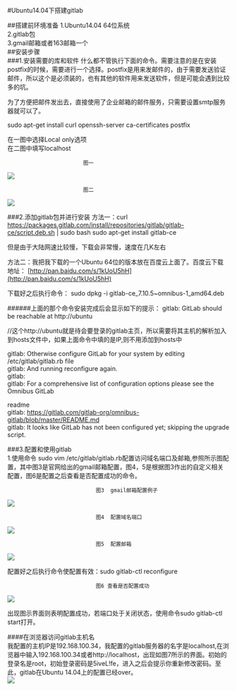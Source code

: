 ﻿#Ubuntu14.04下搭建gitlab

##搭建前环境准备
1.Ubuntu14.04 64位系统   
2.gitlab包   
3.gmail邮箱或者163邮箱一个    
##安装步骤    
###1.安装需要的库和软件
什么都不管执行下面的命令。需要注意的是在安装postfix的时候，需要进行一个选择。postfix是用来发邮件的，由于需要发送验证邮件，所以这个是必须装的，也有其他的软件用来发送软件，但是可能会遇到比较多的坑。

为了方便把邮件发出去，直接使用了企业邮箱的邮件服务，只需要设置smtp服务器就可以了。

sudo apt-get install curl openssh-server ca-certificates postfix 


在一图中选择Local only选项   
在二图中填写localhost      

				            图一
![](https://i.imgur.com/o3FUIJ0.png)

				            图二
![](https://i.imgur.com/f8jldZj.png)


###2.添加gitlab包并进行安装
方法一：curl https://packages.gitlab.com/install/repositories/gitlab/gitlab-ce/script.deb.sh | sudo bash
sudo apt-get install gitlab-ce 

但是由于大陆网速比较慢，下载会非常慢，速度在几K左右

方法二：我把我下载的一个Ubuntu 64位的版本放在百度云上面了。百度云下载地址： [http://pan.baidu.com/s/1kUoU5hH](http://pan.baidu.com/s/1kUoU5hH)

下载好之后执行命令：
sudo dpkg -i gitlab-ce_7.10.5~omnibus-1_amd64.deb 

######上面的那个命令安装完成后会显示如下的提示：
gitlab: GitLab should be reachable at http://ubuntu   

//这个http://ubuntu就是待会要登录的gitlab主页，所以需要将其主机的解析加入到hosts文件中，如果上面命令中填的是IP,则不用添加到hosts中    

gitlab: Otherwise configure GitLab for your system by editing /etc/gitlab/gitlab.rb file    
gitlab: And running reconfigure again.   
gitlab:      
gitlab: For a comprehensive list of configuration options please see the Omnibus GitLab 

readme    
gitlab: https://gitlab.com/gitlab-org/omnibus-gitlab/blob/master/README.md   
gitlab: It looks like GitLab has not been configured yet; skipping the upgrade script.


###3.配置和使用gitlab    
1.使用命令 sudo vim /etc/gitlab/gitlab.rb配置访问域名端口及邮箱,参照所示图配置，其中图3是官网给出的gmail邮箱配置，图4，5是根据图3作出的自定义相关配置，图6是配置之后查看是否配置成功的命令。


								图3  gmail邮箱配置例子   
![](https://i.imgur.com/W0qV7lY.png) 

								图4  配置域名端口   
![](https://i.imgur.com/6hgQTlg.png)      

								图5  配置邮箱    
![](https://i.imgur.com/H7yHt4n.png)     


配置好之后执行命令使配置有效：sudo gitlab-ctl reconfigure   
								
								图6 查看是否配置成功   
![](https://i.imgur.com/s9kzqd7.png)         



出现图示界面则表明配置成功，若端口处于关闭状态，使用命令sudo gitlab-ctl start打开。



####在浏览器访问gitlab主机名    
我配置的主机IP是192.168.100.34，我配置的gitlab服务器的名字是localhost,在浏览器中输入192.168.100.34或者http://localhost，出现如图7所示的界面。初始的登录名是root，初始登录密码是5iveL!fe，进入之后会提示你重新修改密码。至此，gitlab在Ubuntu 14.04上的配置已经over。     
![](https://i.imgur.com/JsD5FrE.png)


   




